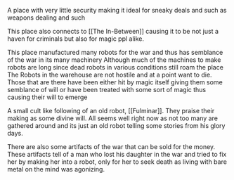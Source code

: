 A place with very little security making it ideal for sneaky deals and such as weapons dealing and such

This place also connects to [[The In-Between]] causing it to be not just a haven for criminals but also for magic ppl alike.

This place manufactured many robots for the war and thus has semblance of the war in its many machinery
Although much of the machines to make robots are long since dead robots in various conditions still roam the place 
The Robots in the warehouse are not hostile and at a point want to die. Those that are there have been either hit by magic itself giving them some semblance of will or have been treated with some sort of magic thus causing their will to emerge

A small cult like following of an old robot, [[Fulminar]]. They praise their making as some divine will. All seems well right now as not too many are gathered around and its just an old robot telling some stories from his glory days.

There are also some artifacts of the war that can be sold for the money. These artifacts tell of a man who lost his daughter in the war and tried to fix her by making her into a robot, only for her to seek death as living with bare metal on the mind was agonizing.